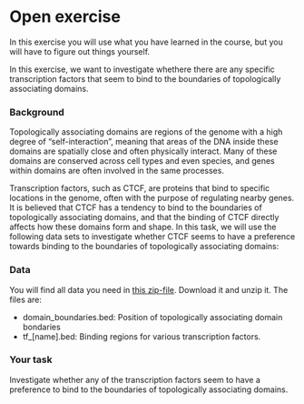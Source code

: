 # Open exercise
In this exercise you will use what you have learned in the course, but you will have to figure out things yourself.

In this exercise, we want to investigate whethere there are any specific transcription factors that seem to bind to the boundaries of topologically associating domains.

### Background
Topologically associating domains are regions of the genome with a high degree of “self-interaction”, meaning that areas of the DNA inside these domains are spatially close and often physically interact. Many of these domains are conserved across cell types and even species, and genes within domains are often involved in the same processes. 

Transcription factors, such as CTCF, are proteins that bind to specific locations in the genome, often with the purpose of regulating nearby genes. It is believed that CTCF has a tendency to bind to the boundaries of topologically associating domains, and that the binding of CTCF directly affects how these domains form and shape. In this task, we will use the following data sets to investigate whether CTCF seems to have a preference towards binding to the boundaries of topologically associating domains:


### Data
You will find all data you need in [this zip-file](data_files.zip). Download it and unzip it. The files are:
* domain_boundaries.bed: Position of topologically associating domain bondaries
* tf_[name].bed: Binding regions for various transcription factors.


### Your task
Investigate whether any of the transcription factors seem to have a preference to bind to the boundaries of topologically associating domains.